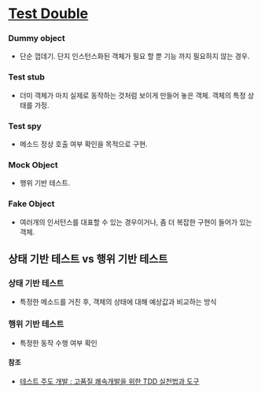 # [Test Double](https://en.wikipedia.org/wiki/Test_double)
### Dummy object
- 단순 껍데기. 단지 인스턴스화된 객체가 필요 할 뿐 기능 까지 필요하지 않는 경우.

### Test stub
- 더미 객체가 마치 실제로 동작하는 것처럼 보이게 만들어 놓은 객체. 객체의 특정 상태를 가정.

### Test spy
- 메소드 정상 호출 여부 확인을 목적으로 구현.

### Mock Object
- 행위 기반 테스트.

### Fake Object
- 여러개의 인서턴스를 대표할 수 있는 경우이거나, 좀 더 복잡한 구현이 들어가 있는 객체.

## 상태 기반 테스트 vs 행위 기반 테스트
### 상태 기반 테스트
- 특정한 메소드를 거친 후, 객체의 상태에 대해 예상값과 비교하는 방식

### 행위 기반 테스트
- 특정한 동작 수행 여부 확인

#### 참조
- [테스트 주도 개발 : 고품질 쾌속개발을 위한 TDD 실천법과 도구](http://www.hanbit.co.kr/store/books/look.php?p_code=B3818551654)